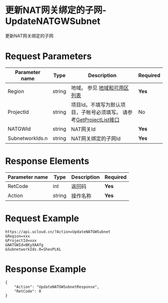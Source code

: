 # 更新NAT网关绑定的子网-UpdateNATGWSubnet

更新NAT网关绑定的子网

# Request Parameters
|Parameter name|Type|Description|Required|
|---|---|---|---|
|Region|string|地域。 参见 [地域和可用区列表](../summary/regionlist.html)|**Yes**|
|ProjectId|string|项目Id。不填写为默认项目，子帐号必须填写。 请参考[GetProjectList接口](../summary/get_project_list.html)|No|
|NATGWId|string|NAT网关Id|**Yes**|
|SubnetworkIds.n|string|NAT网关绑定的子网Id|**Yes**|

# Response Elements
|Parameter name|Type|Description|Required|
|---|---|---|---|
|RetCode|int|返回码|**Yes**|
|Action|string|操作名称|**Yes**|

# Request Example
```
https://api.ucloud.cn/?Action=UpdateNATGWSubnet
&Region=xxx
&ProjectId=xxx
&NATGWId=BKyXAAfg
&SubnetworkIds.0=ShexPLKL
```

# Response Example
```
{
    "Action": "UpdateNATGWSubnetResponse", 
    "RetCode": 0
}
```

